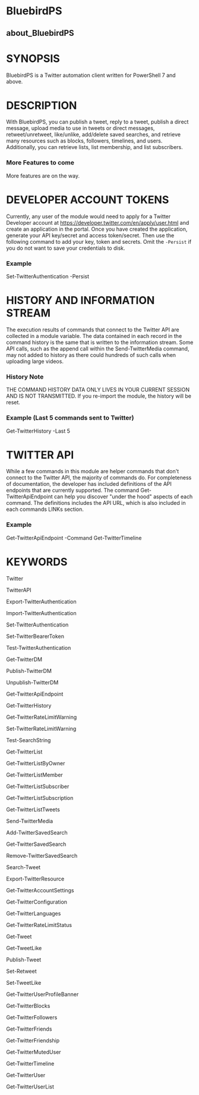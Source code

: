 # BluebirdPS

## about_BluebirdPS

# SYNOPSIS

BluebirdPS is a Twitter automation client written for PowerShell 7 and above.

# DESCRIPTION

With BluebirdPS, you can publish a tweet, reply to a tweet, publish a direct message, upload media to use in tweets or direct messages, retweet/unretweet, like/unlike, add/delete saved searches, and retrieve many resources such as blocks, followers, timelines, and users. Additionally, you can retrieve lists, list membership, and list subscribers.

### More Features to come

More features are on the way.

# DEVELOPER ACCOUNT TOKENS

Currently, any user of the module would need to apply for a Twitter Developer account at https://developer.twitter.com/en/apply/user.html and create an application in the portal. Once you have created the application, generate your API key/secret and access token/secret. Then use the following command to add your key, token and secrets. Omit the `-Persist` if you do not want to save your credentials to disk.

### Example

Set-TwitterAuthentication -Persist

# HISTORY AND INFORMATION STREAM

The execution results of commands that connect to the Twitter API are collected in a module variable. The data contained in each record in the command history is the same that is written to the information stream. Some API calls, such as the append call within the Send-TwitterMedia command, may not added to history as there could hundreds of such calls when uploading large videos.

### History Note

THE COMMAND HISTORY DATA ONLY LIVES IN YOUR CURRENT SESSION AND IS NOT TRANSMITTED. If you re-import the module, the history will be reset.

### Example (Last 5 commands sent to Twitter)

Get-TwitterHistory -Last 5

# TWITTER API

While a few commands in this module are helper commands that don't connect to the Twitter API, the majority of commands do. For completeness of documentation, the developer has included definitions of the API endpoints that are currently supported. The command Get-TwitterApiEndpoint can help you discover "under the hood" aspects of each command. The definitions includes the API URL, which is also included in each commands LINKs section.

### Example

Get-TwitterApiEndpoint -Command Get-TwitterTimeline

# KEYWORDS

Twitter

TwitterAPI

Export-TwitterAuthentication

Import-TwitterAuthentication

Set-TwitterAuthentication

Set-TwitterBearerToken

Test-TwitterAuthentication

Get-TwitterDM

Publish-TwitterDM

Unpublish-TwitterDM

Get-TwitterApiEndpoint

Get-TwitterHistory

Get-TwitterRateLimitWarning

Set-TwitterRateLimitWarning

Test-SearchString

Get-TwitterList

Get-TwitterListByOwner

Get-TwitterListMember

Get-TwitterListSubscriber

Get-TwitterListSubscription

Get-TwitterListTweets

Send-TwitterMedia

Add-TwitterSavedSearch

Get-TwitterSavedSearch

Remove-TwitterSavedSearch

Search-Tweet

Export-TwitterResource

Get-TwitterAccountSettings

Get-TwitterConfiguration

Get-TwitterLanguages

Get-TwitterRateLimitStatus

Get-Tweet

Get-TweetLike

Publish-Tweet

Set-Retweet

Set-TweetLike

Get-TwitterUserProfileBanner

Get-TwitterBlocks

Get-TwitterFollowers

Get-TwitterFriends

Get-TwitterFriendship

Get-TwitterMutedUser

Get-TwitterTimeline

Get-TwitterUser

Get-TwitterUserList

